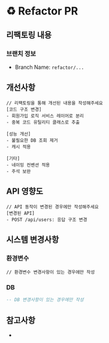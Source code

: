 # ♻️ Refactor PR

## 리팩토링 내용
<!-- 어떤 부분을 리팩토링 했는지 설명해주세요 -->

### 브랜치 정보
<!-- 브랜치 이름을 작성해주세요 -->
- Branch Name: `refactor/...`

## 개선사항
```
// 리팩토링을 통해 개선된 내용을 작성해주세요
[코드 구조 변경]
- 회원가입 로직 서비스 레이어로 분리
- 중복 코드 유틸리티 클래스로 추출

[성능 개선]
- 불필요한 DB 조회 제거
- 캐시 적용

[기타]
- 네이밍 컨벤션 적용
- 주석 보완
```

## API 영향도
```
// API 동작이 변경된 경우에만 작성해주세요
[변경된 API]
- POST /api/users: 응답 구조 변경
```

## 시스템 변경사항
### 환경변수
```properties
// 환경변수 변경사항이 있는 경우에만 작성
```

### DB
```sql
-- DB 변경사항이 있는 경우에만 작성
```

## 참고사항
<!-- 다른 개발자들이 참고할 내용이 있다면 작성해주세요 -->
-
